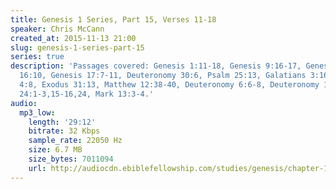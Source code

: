 ```yaml
---
title: Genesis 1 Series, Part 15, Verses 11-18
speaker: Chris McCann
created_at: 2015-11-13 21:00
slug: genesis-1-series-part-15
series: true
description: 'Passages covered: Genesis 1:11-18, Genesis 9:16-17, Genesis 3:15, Genesis
  16:10, Genesis 17:7-11, Deuteronomy 30:6, Psalm 25:13, Galatians 3:16,29, Exodus
  4:8, Exodus 31:13, Matthew 12:38-40, Deuteronomy 6:6-8, Deuteronomy 11:18, Matthew
  24:1-3,15-16,24, Mark 13:3-4.'
audio:
  mp3_low:
    length: '29:12'
    bitrate: 32 Kbps
    sample_rate: 22050 Hz
    size: 6.7 MB
    size_bytes: 7011094
    url: http://audiocdn.ebiblefellowship.com/studies/genesis/chapter-1/2015.11.13_McCann_-_Genesis_1_Series_Part_15.mp3
---
```

